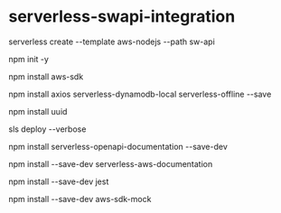 # serverless-swapi-integration


serverless create --template aws-nodejs --path sw-api


npm init -y

npm install aws-sdk


npm install axios serverless-dynamodb-local serverless-offline --save

npm install uuid



<!-- sls dynamodb install -->


sls deploy --verbose



<!-- swagger -->

npm install serverless-openapi-documentation --save-dev

npm install --save-dev serverless-aws-documentation


<!-- tests -->
npm install --save-dev jest

npm install --save-dev aws-sdk-mock

